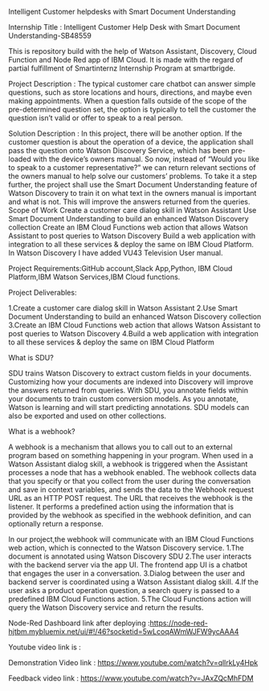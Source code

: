Intelligent Customer helpdesks with Smart Document Understanding

Internship Title : Intelligent Customer Help Desk with Smart Document Understanding-SB48559
                                      
This is repository build with the help of Watson Assistant, Discovery, Cloud Function and Node Red app of IBM Cloud. It is made with the
regard of partial fulfillment of Smartinternz Internship Program at smartbrigde.

Project Description :
The typical customer care chatbot can answer simple questions, such as store locations and hours, directions, and 
maybe even making appointments. When a question falls outside of the scope of the pre-determined question set, the option is typically to
tell the customer the question isn’t valid or offer to speak to a real person.

Solution Description :
In this project, there will be another option. If the customer question is about the operation of a device, the application shall pass the 
question onto Watson Discovery Service, which has been pre-loaded with the device’s owners manual. So now, instead of “Would you like to 
speak to a customer representative?” we can return relevant sections of the owners manual to help solve our customers’ problems. To take 
it a step further, the project shall use the Smart Document Understanding feature of Watson Discovery to train it on what text in the 
owners manual is important and what is not. This will improve the answers returned from the queries. Scope of Work Create a customer care 
dialog skill in Watson Assistant Use Smart Document Understanding to build an enhanced Watson Discovery collection Create an IBM Cloud 
Functions web action that allows Watson Assistant to post queries to Watson Discovery Build a web application with integration to all 
these services & deploy the same on IBM Cloud Platform.
In Watson Discovery I have added VU43 Television User manual.

Project Requirements:GitHub account,Slack App,Python, IBM Cloud Platform,IBM Watson Services,IBM Cloud functions.

Project Deliverables:

1.Create a customer care dialog skill in Watson Assistant
2.Use Smart Document Understanding to build an enhanced Watson Discovery collection
3.Create an IBM Cloud Functions web action that allows Watson Assistant to post queries to Watson Discovery
4.Build a web application with integration to all these services & deploy the same on IBM Cloud Platform

What is SDU?

SDU trains Watson Discovery to extract custom fields in your documents. Customizing how your documents are indexed into Discovery will
improve the answers returned from queries.
With SDU, you annotate fields within your documents to train custom conversion models. As you annotate, Watson is learning and will 
start predicting annotations. SDU models can also be exported and used on other collections.

What is a webhook?

A webhook is a mechanism that allows you to call out to an external program based on something happening in your program. When used in 
a Watson Assistant dialog skill, a webhook is triggered when the Assistant processes a node that has a webhook enabled. The webhook 
collects data that you specify or that you collect from the user during the conversation and save in context variables, and sends the 
data to the Webhook request URL as an HTTP POST request. The URL that receives the webhook is the listener. It performs a predefined 
action using the information that is provided by the webhook as specified in the webhook definition, and can optionally return a 
response.

In our project,the webhook will communicate with an IBM Cloud Functions web action, which is connected to the Watson Discovery service.
1.The document is annotated using Watson Discovery SDU
2.The user interacts with the backend server via the app UI. The frontend app UI is a chatbot that engages the user in a conversation.
3.Dialog between the user and backend server is coordinated using a Watson Assistant dialog skill.
4.If the user asks a product operation question, a search query is passed to a predefined IBM Cloud Functions action.
5.The Cloud Functions action will query the Watson Discovery service and return the results.

Node-Red Dashboard link after deploying :https://node-red-hjtbm.mybluemix.net/ui/#!/46?socketid=5wLcoqAWmWJFW9ycAAA4

Youtube video link is :

Demonstration Video link : https://www.youtube.com/watch?v=qllrkLy4Hpk

Feedback video link : https://www.youtube.com/watch?v=JAxZQcMhFDM
